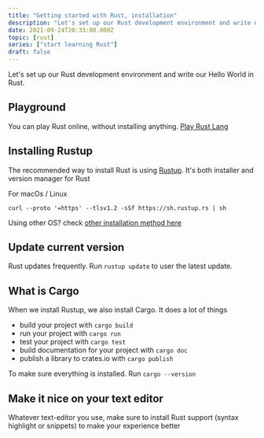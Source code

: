 ```yaml
---
title: "Getting started with Rust, installation"
description: "Let's set up our Rust development environment and write our Hello World in Rust"
date: 2021-09-24T20:33:00.000Z
topic: [rust]
series: ["start learning Rust"]
draft: false
---
```

Let's set up our Rust development environment and write our Hello World in Rust.

## Playground
You can play Rust online, without installing anything. [Play Rust Lang](https://play.rust-lang.org/)

## Installing Rustup
The recommended way to install Rust is using [Rustup](https://rustup.rs/). It's both installer and version manager for Rust

For macOs / Linux
```
curl --proto '=https' --tlsv1.2 -sSf https://sh.rustup.rs | sh
```
Using other OS? check [other installation method here](https://forge.rust-lang.org/infra/other-installation-methods.html)

## Update current version
Rust updates frequently. Run `rustup update` to user the latest update.

## What is Cargo
When we install Rustup, we also install Cargo. It does a lot of things
- build your project with `cargo build`
- run your project with `cargo run`
- test your project with `cargo test`
- build documentation for your project with `cargo doc`
- publish a library to crates.io with `cargo publish`

To make sure everything is installed. Run `cargo --version`

## Make it nice on your text editor
Whatever text-editor you use, make sure to install Rust support (syntax highlight or snippets) to make your experience better


